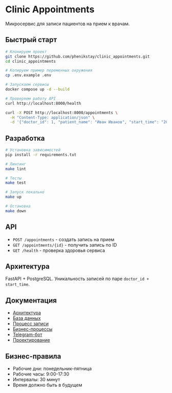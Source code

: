 # Clinic Appointments

Микросервис для записи пациентов на прием к врачам.

## Быстрый старт

```bash
# Клонируем проект
git clone https://github.com/phenikstay/clinic_appointments.git
cd clinic_appointments

# Копируем пример переменных окружения
cp .env.example .env

# Запускаем сервисы
docker compose up -d --build

# Проверяем работу API
curl http://localhost:8000/health

curl -X POST http://localhost:8000/appointments \
  -H "Content-Type: application/json" \
  -d '{"doctor_id": 1, "patient_name": "Иван Иванов", "start_time": "2025-07-15T10:00:00+03:00"}'
```

## Разработка

```bash
# Установка зависимостей
pip install -r requirements.txt

# Линтинг
make lint

# Тесты  
make test

# Запуск локально
make up

# Остановка
make down
```

## API

- `POST /appointments` - создать запись на прием
- `GET /appointments/{id}` - получить запись по ID
- `GET /health` - проверка здоровья сервиса

## Архитектура

FastAPI + PostgreSQL. Уникальность записей по паре `doctor_id + start_time`.

## Документация

- [Архитектура](docs/architecture.md)
- [База данных](docs/database.md)
- [Процесс записи](docs/activity.md)
- [Бизнес-процессы](docs/business-process.md)
- [Telegram-бот](docs/telegram-bot.md)
- [Проектирование](docs/design-to-implementation.md)

## Бизнес-правила

- Рабочие дни: понедельник-пятница
- Рабочие часы: 9:00-17:30 
- Интервалы: 30 минут
- Время должно быть в будущем 